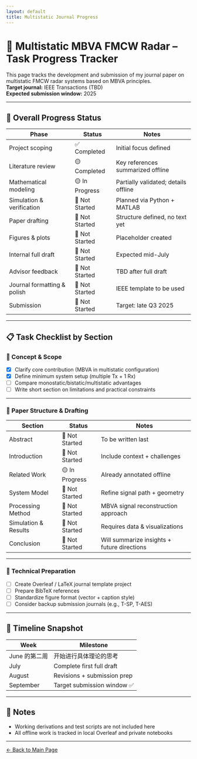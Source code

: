 ```yaml
---
layout: default
title: Multistatic Journal Progress
---
```


# 🧩 Multistatic MBVA FMCW Radar – Task Progress Tracker

This page tracks the development and submission of my journal paper on multistatic FMCW radar systems based on MBVA principles.  
**Target journal:** IEEE Transactions (TBD)  
**Expected submission window:** 2025

---

## 🧭 Overall Progress Status

| Phase | Status | Notes |
|-------|--------|-------|
| Project scoping | ✅ Completed | Initial focus defined |
| Literature review | 🟡  Completed | Key references summarized offline |
| Mathematical modeling | 🟡 In Progress | Partially validated; details offline |
| Simulation & verification | 🔴 Not Started | Planned via Python + MATLAB |
| Paper drafting | 🔴 Not Started | Structure defined, no text yet |
| Figures & plots | 🔴 Not Started | Placeholder created |
| Internal full draft | 🔴 Not Started | Expected mid-July |
| Advisor feedback | 🔴 Not Started | TBD after full draft |
| Journal formatting & polish | 🔴 Not Started | IEEE template to be used |
| Submission | 🔴 Not Started | Target: late Q3 2025 |

---

## 📋 Task Checklist by Section

### 🧠 Concept & Scope

- [x] Clarify core contribution (MBVA in multistatic configuration)
- [x] Define minimum system setup (multiple Tx + 1 Rx)
- [ ] Compare monostatic/bistatic/multistatic advantages
- [ ] Write short section on limitations and practical constraints

---

### 📝 Paper Structure & Drafting

| Section | Status | Notes |
|---------|--------|-------|
| Abstract | 🔴 Not Started | To be written last |
| Introduction | 🔴 Not Started | Include context + challenges |
| Related Work | 🟡 In Progress | Already annotated offline |
| System Model | 🔴 Not Started | Refine signal path + geometry |
| Processing Method | 🔴 Not Started | MBVA signal reconstruction approach |
| Simulation & Results | 🔴 Not Started | Requires data & visualizations |
| Conclusion | 🔴 Not Started | Will summarize insights + future directions |

---

### 📎 Technical Preparation

- [ ] Create Overleaf / LaTeX journal template project
- [ ] Prepare BibTeX references
- [ ] Standardize figure format (vector + caption style)
- [ ] Consider backup submission journals (e.g., T-SP, T-AES)

---

## 📅 Timeline Snapshot

| Week | Milestone |
|------|-----------|
| June 的第二周| 开始进行具体理论的思考 |
| July | Complete first full draft |
| August | Revisions + submission prep |
| September | Target submission window ✅

--- 

## 🧠 Notes

- Working derivations and test scripts are not included here
- All offline work is tracked in local Overleaf and private notebooks

---

[← Back to Main Page](../index.md)


